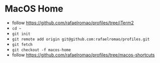 # MacOS Home

- follow https://github.com/rafaelromao/profiles/tree/iTerm2
- `cd ~`
- `git init`
- `git remote add origin git@github.com:rafaelromao/profiles.git`
- `git fetch`
- `git checkout -f macos-home`
- follow https://github.com/rafaelromao/profiles/tree/macos-shortcuts
